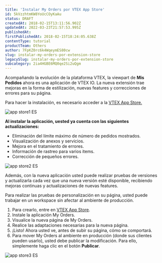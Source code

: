 ```yaml
---
title: 'Instalar My Orders por VTEX App Store'
id: 5kVzzhtmKW8YoUcCOyKaAu
status: DRAFT
createdAt: 2018-02-15T13:11:56.902Z
updatedAt: 2022-03-23T21:57:53.995Z
publishedAt: 
firstPublishedAt: 2018-02-15T18:24:05.638Z
contentType: tutorial
productTeam: Others
author: 7FpKZ0rc6k4WqeymES80cw
slug: instalar-my-orders-por-extension-store
legacySlug: instalar-my-orders-por-extension-store
subcategory: 2ia4HGBE6MQ0qe2Si2uQgm
---
```


Acompañando la evolución de la plataforma VTEX, la viewpart de __Mis Pedidos__ ahora es una aplicación de VTEX IO. La nueva extensión trae mejoras en la forma de estilización, nuevas features y correcciones de errores para su página.

Para hacer la instalación, es necesario acceder a la [VTEX App Store.](https://extensions.vtex.com/)

![app store1 ES](//images.ctfassets.net/alneenqid6w5/2GobyKLKZGwMwUCEG4EK4M/f0c80ce9e43715e0c095ffba7bfe7c86/app_store1_ES.png)

__Al instalar la aplicación, uested ya cuenta con las siguientes actualizaciones:__

- Eliminación del límite máximo de número de pedidos mostrados.
- Visualización de anexos y servicios.
- Mejora en el tratamiento de errores.
- Información de rastreo para varios items.
- Corrección de pequeños errores.

![app store2 ES](//images.ctfassets.net/alneenqid6w5/3lD83GV6Y0EAewCOmU2Gc2/c25bdcc4aa23d9389c673e3b9d288115/app_store2_ES.png)

Además, con la nueva aplicación usted puede realizar pruebas de versiones y actualizarla cada vez que una nueva versión esté disponible, recibiendo mejoras continuas y actualizaciones de nuevas features.

Para realizar las pruebas de personalización en su página, usted puede trabajar en un workspace sin afectar al ambiente de producción.

1. Para crearlo, entre en [VTEX App Store](https://app.vtex.com).
2. Instale la aplicación My Orders.
3. Visualice la nueva página de My Orders.
4. Realice las adaptaciones necesarias para la nueva página.
5. ¡Listo! Ahora usted ve, antes de subir su página, cómo se comportará.
6. Para mover My Orders al ambiente en producción (donde sus clientes pueden usarlo), usted debe publicar la modificación. Para ello, simplemente haga clic en el botón __Publicar__.

![app store3 ES](//images.ctfassets.net/alneenqid6w5/3TusFkUgZOEOEmGQguwSia/a58831055ce0618e0164685ff655cbd1/app_store3_ES.png)

